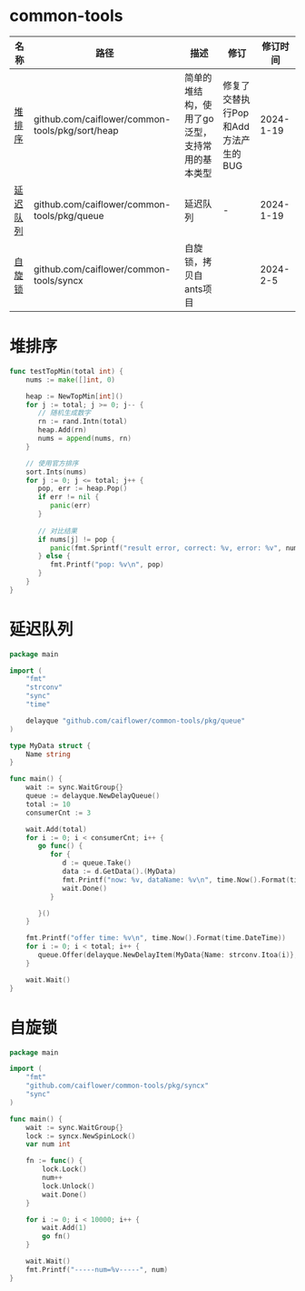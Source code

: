 # common-tools

| 名称                  | 路径                                               | 描述                                           | 修订                                | 修订时间  |
| --------------------- | -------------------------------------------------- | ---------------------------------------------- | ----------------------------------- | --------- |
| [堆排序](#堆排序)     | github.com/caiflower/common-tools/pkg/sort/heap    | 简单的堆结构，使用了go泛型，支持常用的基本类型 | 修复了交替执行Pop和Add方法产生的BUG | 2024-1-19 |
| [延迟队列](#延迟队列) | github.com/caiflower/common-tools/pkg/queue | 延迟队列                                       | -                                   | 2024-1-19 |
| [自旋锁](#自旋锁)     | github.com/caiflower/common-tools/syncx            | 自旋锁，拷贝自ants项目                         |                                     | 2024-2-5  |

# 堆排序

```go
func testTopMin(total int) {
    nums := make([]int, 0)

    heap := NewTopMin[int]()
    for j := total; j >= 0; j-- {
       // 随机生成数字
       rn := rand.Intn(total)
       heap.Add(rn)
       nums = append(nums, rn)
    }

    // 使用官方排序
    sort.Ints(nums)
    for j := 0; j <= total; j++ {
       pop, err := heap.Pop()
       if err != nil {
          panic(err)
       }
      
       // 对比结果
       if nums[j] != pop {
          panic(fmt.Sprintf("result error, correct: %v, error: %v", nums[j], pop))
       } else {
          fmt.Printf("pop: %v\n", pop)
       }
    }
}
```

# 延迟队列

```go
package main

import (
    "fmt"
    "strconv"
    "sync"
    "time"

    delayque "github.com/caiflower/common-tools/pkg/queue"
)

type MyData struct {
    Name string
}

func main() {
    wait := sync.WaitGroup{}
    queue := delayque.NewDelayQueue()
    total := 10
    consumerCnt := 3

    wait.Add(total)
    for i := 0; i < consumerCnt; i++ {
       go func() {
          for {
             d := queue.Take()
             data := d.GetData().(MyData)
             fmt.Printf("now: %v, dataName: %v\n", time.Now().Format(time.DateTime), data.Name)
             wait.Done()
          }

       }()
    }

    fmt.Printf("offer time: %v\n", time.Now().Format(time.DateTime))
    for i := 0; i < total; i++ {
       queue.Offer(delayque.NewDelayItem(MyData{Name: strconv.Itoa(i)}, time.Now().Add(time.Second*3)))
    }

    wait.Wait()
}
```

# 自旋锁

```go
package main

import (
    "fmt"
    "github.com/caiflower/common-tools/pkg/syncx"
    "sync"
)

func main() {
    wait := sync.WaitGroup{}
    lock := syncx.NewSpinLock()
    var num int

    fn := func() {
        lock.Lock()
        num++
        lock.Unlock()
        wait.Done()
    }

    for i := 0; i < 10000; i++ {
        wait.Add(1)
        go fn()
    }

    wait.Wait()
    fmt.Printf("-----num=%v-----", num)
}
```